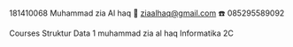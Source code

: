 181410068
Muhammad zia Al haq
📧 ziaalhaq@gmail.com
☎️ 085295589092

Courses Struktur Data 1 
muhammad zia al haq
Informatika 2C
